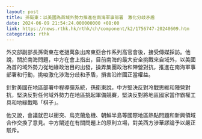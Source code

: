 ```yaml
---
layout: post
title: 孫衛東：以美國為首域外勢力推進在南海軍事部署　激化分歧矛盾
date: 2024-06-09 21:54:24.000000000 +08:00
link: https://news.rthk.hk/rthk/ch/component/k2/1756747-20240609.htm
categories: rthk
---
```


外交部副部長孫衛東在老撾萬象出席東亞合作系列高官會後，接受傳媒採訪。他說，關於南海問題，中方在會上指出，目前南海的最大安全挑戰來自域外，以美國為首的域外勢力從地緣政治目的出發，操弄集團政治和陣營對抗，推進在南海軍事部署和行動，挑唆激化涉海分歧和矛盾，損害沿岸國正當權益。

針對美國在地區部署中程導彈系統，孫衛東說，中方堅決反對冷戰思維和陣營對抗，堅決反對任何域外勢力在地區挑起軍備競賽，堅決反對將地區國家當作霸權工具和地緣戰略「棋子」。

他又說，會議就巴以衝突、烏克蘭危機、朝鮮半島等國際地區熱點問題和新興領域合作交換了意見。中方闡述在有關問題上的原則立場，對美西方涉華謬論予以嚴正駁斥。
